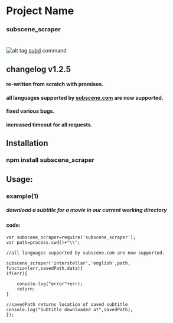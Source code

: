 # Project Name

### subscene_scraper
#
#
![alt tag](http://i.imgur.com/8KzPIxv.jpg)
[subd](https://www.npmjs.com/package/subscene_scraper-cli) command

## changelog v1.2.5
#### re-written from scratch with promises.
#### all languages supported by [subscene.com](https://subscene.com/) are now supported.
#### fixed various bugs.
#### increased timeout for all requests.
## Installation

### npm install subscene_scraper

## Usage:


### example(1)
##### download a subtitle for a movie in our current working directory
#### code:
    var subscene_scraper=require('subscene_scraper');
    var path=process.cwd()+"\\";

    //all languages supported by subscene.com are now supported.

    subscene_scraper('interstellar','english',path,
	function(err,savedPath,data){
    if(err){

        console.log("error"+err);
        return;
	}

    //savedPath returns location of saved subtitle
    console.log("Subtitle downloaded at",savedPath);
    });
